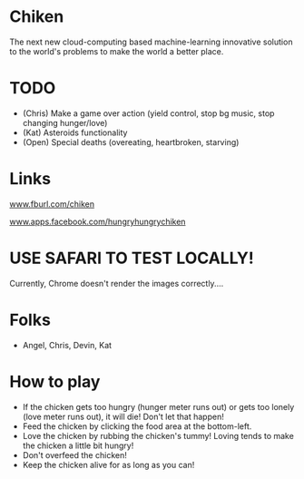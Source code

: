 # Chiken
The next new cloud-computing based machine-learning innovative solution to the world's problems to make the world a better place.

# TODO
- (Chris) Make a game over action (yield control, stop bg music, stop changing hunger/love)
- (Kat) Asteroids functionality
- (Open) Special deaths (overeating, heartbroken, starving)

# Links

www.fburl.com/chiken

www.apps.facebook.com/hungryhungrychiken

# USE SAFARI TO TEST LOCALLY!
Currently, Chrome doesn't render the images correctly....

# Folks
- Angel, Chris, Devin, Kat

# How to play
- If the chicken gets too hungry (hunger meter runs out) or gets too lonely (love meter runs out), it will die! Don't let that happen!
- Feed the chicken by clicking the food area at the bottom-left.
- Love the chicken by rubbing the chicken's tummy! Loving tends to make the chicken a little bit hungry!
- Don't overfeed the chicken!
- Keep the chicken alive for as long as you can!
